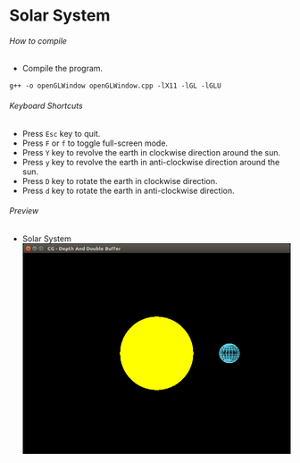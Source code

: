 Solar System
============

###### How to compile

- Compile the program.

```
g++ -o openGLWindow openGLWindow.cpp -lX11 -lGL -lGLU
```

###### Keyboard Shortcuts
- Press ```Esc``` key to quit.
- Press ```F``` or ```f``` to toggle full-screen mode.
- Press ```Y``` key to revolve the earth in clockwise direction around the sun.
- Press ```y``` key to revolve the earth in anti-clockwise direction around the sun.
- Press ```D``` key to rotate the earth in clockwise direction.
- Press ```d``` key to rotate the earth in anti-clockwise direction.

###### Preview
- Solar System
![solarSystem][solarSystem-image]

<!-- Image declaration -->

[solarSystem-image]: ./preview/solarSystem.png "Solar System"
